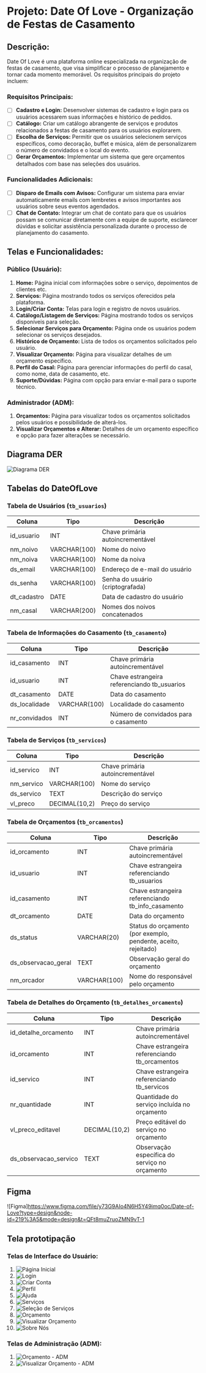 # Projeto: Date Of Love - Organização de Festas de Casamento

## Descrição:

Date Of Love é uma plataforma online especializada na organização de festas de casamento, que visa simplificar o processo de planejamento e tornar cada momento memorável. Os requisitos principais do projeto incluem:

### Requisitos Principais:

- [ ] **Cadastro e Login:** Desenvolver sistemas de cadastro e login para os usuários acessarem suas informações e histórico de pedidos.
- [ ] **Catálogo:** Criar um catálogo abrangente de serviços e produtos relacionados a festas de casamento para os usuários explorarem.
- [ ] **Escolha de Serviços:** Permitir que os usuários selecionem serviços específicos, como decoração, buffet e música, além de personalizarem o número de convidados e o local do evento.
- [ ] **Gerar Orçamentos:** Implementar um sistema que gere orçamentos detalhados com base nas seleções dos usuários.

### Funcionalidades Adicionais:

- [ ] **Disparo de Emails com Avisos:** Configurar um sistema para enviar automaticamente emails com lembretes e avisos importantes aos usuários sobre seus eventos agendados.
- [ ] **Chat de Contato:** Integrar um chat de contato para que os usuários possam se comunicar diretamente com a equipe de suporte, esclarecer dúvidas e solicitar assistência personalizada durante o processo de planejamento do casamento.

## Telas e Funcionalidades:

### Público (Usuário):
1. **Home:** Página inicial com informações sobre o serviço, depoimentos de clientes etc.
2. **Serviços:** Página mostrando todos os serviços oferecidos pela plataforma.
3. **Login/Criar Conta:** Telas para login e registro de novos usuários.
4. **Catálogo/Listagem de Serviços:** Página mostrando todos os serviços disponíveis para seleção.
5. **Selecionar Serviços para Orçamento:** Página onde os usuários podem selecionar os serviços desejados.
6. **Histórico de Orçamento:** Lista de todos os orçamentos solicitados pelo usuário.
7. **Visualizar Orçamento:** Página para visualizar detalhes de um orçamento específico.
8. **Perfil do Casal:** Página para gerenciar informações do perfil do casal, como nome, data de casamento, etc.
9. **Suporte/Dúvidas:** Página com opção para enviar e-mail para o suporte técnico.

### Administrador (ADM):
1. **Orçamentos:** Página para visualizar todos os orçamentos solicitados pelos usuários e possibilidade de alterá-los.
2. **Visualizar Orçamentos e Alterar:** Detalhes de um orçamento específico e opção para fazer alterações se necessário.


## Diagrama DER

![Diagrama DER](der2.jpg)

## Tabelas do DateOfLove

### Tabela de Usuários (`tb_usuarios`)

| Coluna         | Tipo         | Descrição                                     |
|----------------|--------------|-----------------------------------------------|
| id_usuario     | INT          | Chave primária autoincrementável              |
| nm_noivo       | VARCHAR(100) | Nome do noivo                                 |
| nm_noiva       | VARCHAR(100) | Nome da noiva                                 |
| ds_email       | VARCHAR(100) | Endereço de e-mail do usuário                 |
| ds_senha       | VARCHAR(100) | Senha do usuário (criptografada)              |
| dt_cadastro    | DATE         | Data de cadastro do usuário                   |
| nm_casal       | VARCHAR(200) | Nomes dos noivos concatenados                  |

### Tabela de Informações do Casamento (`tb_casamento`)

| Coluna          | Tipo         | Descrição                                      |
|-----------------|--------------|------------------------------------------------|
| id_casamento    | INT          | Chave primária autoincrementável               |
| id_usuario      | INT          | Chave estrangeira referenciando tb_usuarios    |
| dt_casamento    | DATE         | Data do casamento                              |
| ds_localidade   | VARCHAR(100) | Localidade do casamento                        |
| nr_convidados   | INT          | Número de convidados para o casamento          |

### Tabela de Serviços (`tb_servicos`)

| Coluna        | Tipo         | Descrição                                      |
|---------------|--------------|------------------------------------------------|
| id_servico    | INT          | Chave primária autoincrementável               |
| nm_servico    | VARCHAR(100) | Nome do serviço                                |
| ds_servico    | TEXT         | Descrição do serviço                           |
| vl_preco      | DECIMAL(10,2)| Preço do serviço                               |

### Tabela de Orçamentos (`tb_orcamentos`)

| Coluna         | Tipo         | Descrição                                         |
|----------------|--------------|---------------------------------------------------|
| id_orcamento   | INT          | Chave primária autoincrementável                  |
| id_usuario     | INT          | Chave estrangeira referenciando tb_usuarios       |
| id_casamento   | INT          | Chave estrangeira referenciando tb_info_casamento |
| dt_orcamento   | DATE         | Data do orçamento                                 |
| ds_status      | VARCHAR(20)  | Status do orçamento (por exemplo, pendente, aceito, rejeitado) |
| ds_observacao_geral | TEXT   | Observação geral do orçamento                     |
| nm_orcador     | VARCHAR(100) | Nome do responsável pelo orçamento               |

### Tabela de Detalhes do Orçamento (`tb_detalhes_orcamento`)

| Coluna               | Tipo         | Descrição                                       |
|----------------------|--------------|-------------------------------------------------|
| id_detalhe_orcamento| INT           | Chave primária autoincrementável                |
| id_orcamento         | INT          | Chave estrangeira referenciando tb_orcamentos    |
| id_servico           | INT          | Chave estrangeira referenciando tb_servicos      |
| nr_quantidade        | INT          | Quantidade do serviço incluída no orçamento     |
| vl_preco_editavel    | DECIMAL(10,2)| Preço editável do serviço no orçamento          |
| ds_observacao_servico| TEXT         | Observação específica do serviço no orçamento   |

## Figma

![Figma]<https://www.figma.com/file/y73G9AIo4N6H5Y49imq0oc/Date-of-Love?type=design&node-id=219%3A5&mode=design&t=QFt8muZruoZMN9vT-1>


## Tela prototipação

### Telas de Interface do Usuário:
1. ![Página Inicial](telas-img/Home.png)
2. ![Login](telas-img/Login.png)
3. ![Criar Conta](telas-img/Criar%20conta.png)
4. ![Perfil](telas-img/Perfil.png)
5. ![Ajuda](telas-img/Ajuda.png)
6. ![Serviços](telas-img/Serviços.png)
7. ![Seleção de Serviços](telas-img/Seleção%20de%20serviços.png)
8. ![Orçamento](telas-img/Orçamento.png)
9. ![Visualizar Orçamento](telas-img/Visualizar%20Orçamento.png)
10. ![Sobre Nós](telas-img/Sobre%20nós.png)

### Telas de Administração (ADM):
1. ![Orçamento - ADM](telas-img/Orçamento%20-%20ADM.png)
2. ![Visualizar Orçamento - ADM](telas-img/Visualizar%20Orçamento%20-%20ADM.png)


